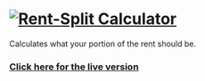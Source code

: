 # [![Rent-Split Calculator](https://Rent-Split.BHStudios.org/_img/Logo%201.1.0%20(1024p).png)](https://Rent-Split.BHStudios.org)
Calculates what your portion of the rent should be.

### [Click here for the live version](https://Rent-Split.BHStudios.org)
